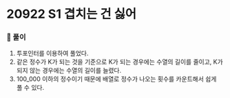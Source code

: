 # 20922 S1 겹치는 건 싫어

### 📂 풀이
1. 투포인터를 이용하여 풀었다.
2. 같은 정수가 K가 되는 것을 기준으로 K가 되는 경우에는 수열의 길이를 줄이고, K가 되지 않는 경우에는 수열의 길이를 늘렸다.
3. 100_000 이하의 정수이기 때문에 배열로 정수가 나오는 횟수를 카운트해서 쉽게 풀 수 있다.
